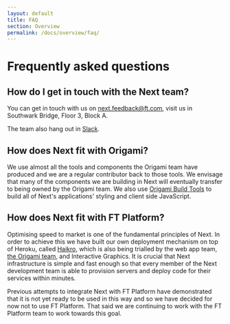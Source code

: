 ```yaml
---
layout: default
title: FAQ 
section: Overview
permalink: /docs/overview/faq/
---
```


# Frequently asked questions

## How do I get in touch with the Next team?

You can get in touch with us on
[next.feedback@ft.com](mailto:next.feedback@ft.com), visit us in Southwark
Bridge, Floor 3, Block A.

The team also hang out in
[Slack](https://financialtimes.slack.com/messages/ft-next/).

## How does Next fit with Origami?

We use almost all the tools and components the Origami team have produced and
we are a regular contributor back to those tools.  We envisage that many of the
components we are building in Next will eventually transfer to being owned by
the Origami team.  We also use [Origami Build
Tools](https://github.com/Financial-Times/origami-build-tools) to build all of
Next's applications' styling and client side JavaScript.

## How does Next fit with FT Platform?

Optimising speed to market is one of the fundamental principles of Next.  In
order to achieve this we have built our own deployment mechanism on top of
Heroku, called [Haikro](https://github.com/matthew-andrews/haikro), which is
also being trialled by the web app team, [the Origami
team](https://twitter.com/SamuelGiles_/status/558635929133666305), and
Interactive Graphics.  It is crucial that Next infrastructure is simple and
fast enough so that every member of the Next development team is able to
provision servers and deploy code for their services within minutes.

Previous attempts to integrate Next with FT Platform have demonstrated that it
is not yet ready to be used in this way and so we have decided for now not to
use FT Platform.  That said we are continuing to work with the FT Platform team
to work towards this goal.
